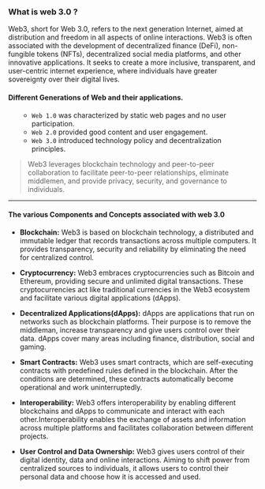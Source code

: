 ### What is web 3.0 ?
Web3, short for Web 3.0, refers to the next generation Internet, aimed at distribution and freedom in all aspects of online interactions. Web3 is often associated with the development of decentralized finance (DeFi), non-fungible tokens (NFTs), decentralized social media platforms, and other innovative applications. It seeks to create a more inclusive, transparent, and user-centric internet experience, where individuals have greater sovereignty over their digital lives.

#### Different Generations of Web and their applications.
<ul>

- `Web 1.0` was characterized by static web pages and no user participation.
- `Web 2.0` provided good content and user engagement.
- `Web 3.0` introduced technology policy and decentralization principles.
</ul>

> <p> Web3 leverages blockchain technology and peer-to-peer collaboration to facilitate peer-to-peer relationships, eliminate middlemen, and provide privacy, security, and governance to individuals.</p>

------------------------------------------------

#### The various Components and Concepts associated with web 3.0 

- **Blockchain:** Web3 is based on blockchain technology, a distributed and immutable ledger that records transactions across multiple computers. It provides transparency, security and reliability by eliminating the need for centralized control.


- **Cryptocurrency:** Web3 embraces cryptocurrencies such as Bitcoin and Ethereum, providing secure and unlimited digital transactions. These cryptocurrencies act like traditional currencies in the Web3 ecosystem and facilitate various digital applications (dApps).


- **Decentralized Applications(dApps):** dApps are applications that run on networks such as blockchain platforms. Their purpose is to remove the middleman, increase transparency and give users control over their data. dApps cover many areas including finance, distribution, social and gaming.


- **Smart Contracts:** Web3 uses smart contracts, which are self-executing contracts with predefined rules defined in the blockchain. After the conditions are determined, these contracts automatically become operational and work uninterruptedly.


- **Interoperability:** Web3 offers interoperability by enabling different blockchains and dApps to communicate and interact with each other.Interoperability enables the exchange of assets and information across multiple platforms and facilitates collaboration between different projects.


- **User Control and Data Ownership:** Web3 gives users control of their digital identity, data and online interactions. Aiming to shift power from centralized sources to individuals, it allows users to control their personal data and choose how it is accessed and used.